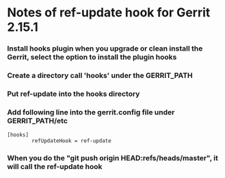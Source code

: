 # Notes of ref-update hook for Gerrit 2.15.1

### Install hooks plugin when you upgrade or clean install the Gerrit, select the option to install the plugin hooks
### Create a directory call 'hooks' under the GERRIT_PATH
### Put ref-update into the hooks directory
### Add following line into the gerrit.config file under GERRIT_PATH/etc
```
[hooks]
        refUpdateHook = ref-update

```
### When you do the "git push origin HEAD:refs/heads/master", it will call the ref-update hook
